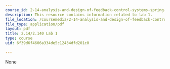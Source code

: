 ```yaml
---
course_id: 2-14-analysis-and-design-of-feedback-control-systems-spring-2014
description: This resource contains information related to lab 1.
file_location: /coursemedia/2-14-analysis-and-design-of-feedback-control-systems-spring-2014/6f39d6f4606a334de5c12434dfd201c0_MIT2_14S14_Lab_1.pdf
file_type: application/pdf
layout: pdf
title: 2.14/2.140 Lab 1
type: course
uid: 6f39d6f4606a334de5c12434dfd201c0

---
```

None